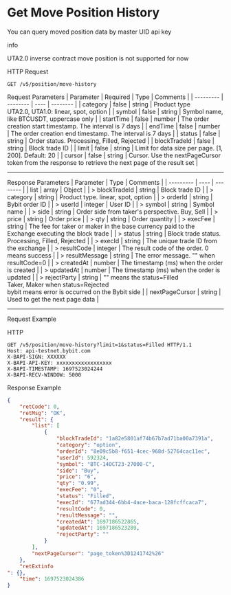 # Get Move Position History
You can query moved position data by master UID api key

info

UTA2.0 inverse contract move position is not supported for now


HTTP Request
```http
GET /v5/position/move-history
```

Request Parameters
| Parameter | Required | Type | Comments |
| --------- | -------- | ---- | -------- |
| category | false | string | Product type<br> UTA2.0, UTA1.0: linear, spot, option |
| symbol | false | string | Symbol name, like BTCUSDT, uppercase only |
| startTime | false | number | The order creation start timestamp. The interval is 7 days |
| endTime | false | number | The order creation end timestamp. The interval is 7 days |
| status | false | string | Order status. Processing, Filled, Rejected |
| blockTradeId | false | string | Block trade ID |
| limit | false | string | Limit for data size per page. [1, 200]. Default: 20 |
| cursor | false | string | Cursor. Use the nextPageCursor token from the response to retrieve the next page of the result set |

---


Response Parameters
| Parameter | Type | Comments |
| --------- | ---- | -------- |
| list | array | Object |
| > blockTradeId | string | Block trade ID |
| > category | string | Product type. linear, spot, option |
| > orderId | string | Bybit order ID |
| > userId | integer | User ID |
| > symbol | string | Symbol name |
| > side | string | Order side from taker's perspective. Buy, Sell |
| > price | string | Order price |
| > qty | string | Order quantity |
| > execFee | string | The fee for taker or maker in the base currency paid to the Exchange executing the block trade |
| > status | string | Block trade status. Processing, Filled, Rejected |
| > execId | string | The unique trade ID from the exchange |
| > resultCode | integer | The result code of the order. 0 means success |
| > resultMessage | string | The error message. "" when resultCode=0 |
| > createdAt | number | The timestamp (ms) when the order is created |
| > updatedAt | number | The timestamp (ms) when the order is updated |
| > rejectParty | string | "" means the status=Filled <br> Taker, Maker when status=Rejected <br> bybit means error is occurred on the Bybit side |
| nextPageCursor | string | Used to get the next page data |

---

Request Example

HTTP
 
  
  
```http
GET /v5/position/move-history?limit=1&status=Filled HTTP/1.1
Host: api-testnet.bybit.com
X-BAPI-SIGN: XXXXXX
X-BAPI-API-KEY: xxxxxxxxxxxxxxxxxx
X-BAPI-TIMESTAMP: 1697523024244
X-BAPI-RECV-WINDOW: 5000
```

Response Example
```json
{
    "retCode": 0,
    "retMsg": "OK",
    "result": {
        "list": [
            {
                "blockTradeId": "1a82e5801af74b67b7ad71ba00a7391a",
                "category": "option",
                "orderId": "8e09c5b8-f651-4cec-968d-52764cac11ec",
                "userId": 592324,
                "symbol": "BTC-14OCT23-27000-C",
                "side": "Buy",
                "price": "6",
                "qty": "0.99",
                "execFee": "0",
                "status": "Filled",
                "execId": "677ad344-6bb4-4ace-baca-128fcffcaca7",
                "resultCode": 0,
                "resultMessage": "",
                "createdAt": 1697186522865,
                "updatedAt": 1697186523289,
                "rejectParty": ""
            }
        ],
        "nextPageCursor": "page_token%3D1241742%26"
    },
    "retExtinfo
": {},
    "time": 1697523024386
}
```

